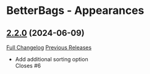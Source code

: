 # BetterBags - Appearances

## [2.2.0](https://github.com/AlexHaible/BetterBags-Appearances/tree/2.2.0) (2024-06-09)
[Full Changelog](https://github.com/AlexHaible/BetterBags-Appearances/compare/2.1.5...2.2.0) [Previous Releases](https://github.com/AlexHaible/BetterBags-Appearances/releases)

- Add additional sorting option  
    Closes #6  
